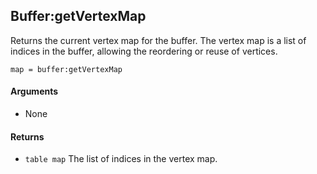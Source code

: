<!--
category: reference
-->

Buffer:getVertexMap
---

Returns the current vertex map for the buffer.  The vertex map is a list of indices in the buffer,
allowing the reordering or reuse of vertices.

    map = buffer:getVertexMap

#### Arguments

- None

#### Returns

- `table map` The list of indices in the vertex map.
